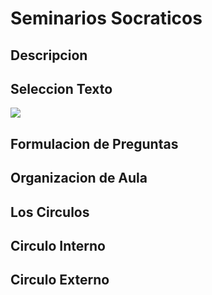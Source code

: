 # Seminarios Socraticos

## Descripcion

## Seleccion Texto

![](https://farm3.staticflickr.com/2297/1634525152_55e4f3dc84.jpg)

## Formulacion de Preguntas

## Organizacion de Aula

## Los Circulos

## Circulo Interno

## Circulo Externo
